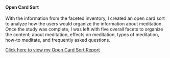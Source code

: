 #### Open Card Sort
With the information from the faceted inventory, I created an open card sort to analyze how the users would organize the information about meditation. Once the study was complete, I was left with five overall facets to organize the content; about meditation, effects on meditation, types of meditation, how-to meditate, and frequently asked questions.  

<a href="https://docs.google.com/document/d/1xoVMVX3Jr9j-2p0ifhxbpCZcGwuHCqPMSJq0v4x3KXc/edit?usp=sharing">
Click here to view my Open Card Sort Report 
